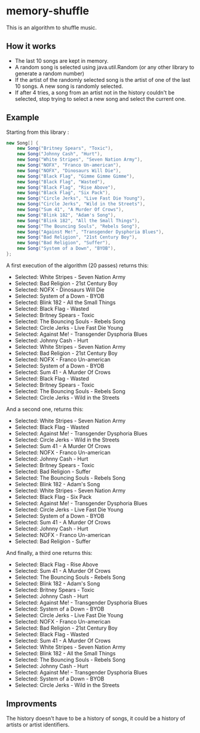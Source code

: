 # memory-shuffle
This is an algorithm to shuffle music.

## How it works
* The last 10 songs are kept in memory.
* A random song is selected using java.util.Random (or any other library to generate a random number)
* If the artist of the randomly selected song is the artist of one of the last 10 songs. A new song is randomly selected.
* If after 4 tries, a song from an artist not in the history couldn't be selected, stop trying to select a new song and select the current one.

## Example
Starting from this library :
```java
new Song[] {
	new Song("Britney Spears", "Toxic"),
	new Song("Johnny Cash", "Hurt"),
	new Song("White Stripes", "Seven Nation Army"),
	new Song("NOFX", "Franco Un-american"),
	new Song("NOFX", "Dinosaurs Will Die"),
	new Song("Black Flag", "Gimme Gimme Gimme"),
	new Song("Black Flag", "Wasted"),
	new Song("Black Flag", "Rise Above"),
	new Song("Black Flag", "Six Pack"),
	new Song("Circle Jerks", "Live Fast Die Young"),
	new Song("Circle Jerks", "Wild in the Streets"),
	new Song("Sum 41", "A Murder Of Crows"),
	new Song("Blink 182", "Adam's Song"),
	new Song("Blink 182", "All the Small Things"),
	new Song("The Bouncing Souls", "Rebels Song"),
	new Song("Against Me!", "Transgender Dysphoria Blues"),
	new Song("Bad Religion", "21st Century Boy"),
	new Song("Bad Religion", "Suffer"),
	new Song("System of a Down", "BYOB"),
};
```

A first execution of the algorithm (20 passes) returns this:
* Selected: White Stripes - Seven Nation Army
* Selected: Bad Religion - 21st Century Boy
* Selected: NOFX - Dinosaurs Will Die
* Selected: System of a Down - BYOB
* Selected: Blink 182 - All the Small Things
* Selected: Black Flag - Wasted
* Selected: Britney Spears - Toxic
* Selected: The Bouncing Souls - Rebels Song
* Selected: Circle Jerks - Live Fast Die Young
* Selected: Against Me! - Transgender Dysphoria Blues
* Selected: Johnny Cash - Hurt
* Selected: White Stripes - Seven Nation Army
* Selected: Bad Religion - 21st Century Boy
* Selected: NOFX - Franco Un-american
* Selected: System of a Down - BYOB
* Selected: Sum 41 - A Murder Of Crows
* Selected: Black Flag - Wasted
* Selected: Britney Spears - Toxic
* Selected: The Bouncing Souls - Rebels Song
* Selected: Circle Jerks - Wild in the Streets

And a second one, returns this:
* Selected: White Stripes - Seven Nation Army
* Selected: Black Flag - Wasted
* Selected: Against Me! - Transgender Dysphoria Blues
* Selected: Circle Jerks - Wild in the Streets
* Selected: Sum 41 - A Murder Of Crows
* Selected: NOFX - Franco Un-american
* Selected: Johnny Cash - Hurt
* Selected: Britney Spears - Toxic
* Selected: Bad Religion - Suffer
* Selected: The Bouncing Souls - Rebels Song
* Selected: Blink 182 - Adam's Song
* Selected: White Stripes - Seven Nation Army
* Selected: Black Flag - Six Pack
* Selected: Against Me! - Transgender Dysphoria Blues
* Selected: Circle Jerks - Live Fast Die Young
* Selected: System of a Down - BYOB
* Selected: Sum 41 - A Murder Of Crows
* Selected: Johnny Cash - Hurt
* Selected: NOFX - Franco Un-american
* Selected: Bad Religion - Suffer

And finally, a third one returns this:
* Selected: Black Flag - Rise Above
* Selected: Sum 41 - A Murder Of Crows
* Selected: The Bouncing Souls - Rebels Song
* Selected: Blink 182 - Adam's Song
* Selected: Britney Spears - Toxic
* Selected: Johnny Cash - Hurt
* Selected: Against Me! - Transgender Dysphoria Blues
* Selected: System of a Down - BYOB
* Selected: Circle Jerks - Live Fast Die Young
* Selected: NOFX - Franco Un-american
* Selected: Bad Religion - 21st Century Boy
* Selected: Black Flag - Wasted
* Selected: Sum 41 - A Murder Of Crows
* Selected: White Stripes - Seven Nation Army
* Selected: Blink 182 - All the Small Things
* Selected: The Bouncing Souls - Rebels Song
* Selected: Johnny Cash - Hurt
* Selected: Against Me! - Transgender Dysphoria Blues
* Selected: System of a Down - BYOB
* Selected: Circle Jerks - Wild in the Streets

## Improvments
The history doesn't have to be a history of songs, it could be a history of artists or artist identifiers.
